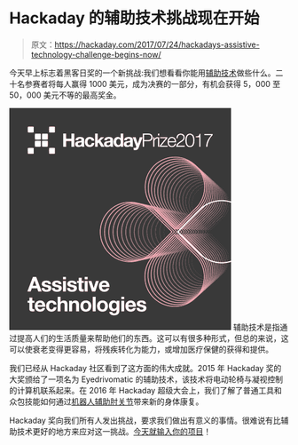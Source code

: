 # Hackaday 的辅助技术挑战现在开始

> 原文：<https://hackaday.com/2017/07/24/hackadays-assistive-technology-challenge-begins-now/>

今天早上标志着黑客日奖的一个新挑战:我们想看看你能用[辅助技术](https://hackaday.io/prize/details#four)做些什么。二十名参赛者将每人赢得 1000 美元，成为决赛的一部分，有机会获得 5，000 至 50，000 美元不等的最高奖金。

[![](img/373e61657c807505feef1c8367cb3c56.png)](https://hackaday.io/prize/details#four) 辅助技术是指通过提高人们的生活质量来帮助他们的东西。这可以有很多种形式，但总的来说，这可以使衰老变得更容易，将残疾转化为能力，或增加医疗保健的获得和提供。

我们已经从 Hackaday 社区看到了这方面的伟大成就。2015 年 Hackaday 奖的大奖颁给了一项名为 Eyedrivomatic 的辅助技术，该技术将电动轮椅与凝视控制的计算机联系起来。在 2016 年 Hackaday 超级大会上，我们了解了普通工具和众包技能如何通过[机器人辅助肘关节](http://hackaday.com/2016/12/09/this-diy-wearable-assist-goes-beyond-traditional-therapy/)带来新的身体康复。

Hackaday 奖向我们所有人发出挑战，要求我们做出有意义的事情。很难说有比辅助技术更好的地方来应对这一挑战。[今天就输入你的项目](https://hackaday.io/project/add?light&tag=2017HackadayPrize)！